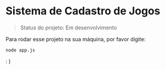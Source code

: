 # Sistema de Cadastro de Jogos

> Status do projeto: Em desenvolvimento

Para rodar esse projeto na sua máquina, por favor digite:


````
node app.js
````

: )